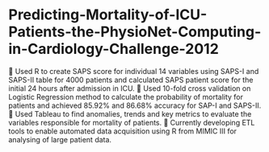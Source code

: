 # Predicting-Mortality-of-ICU-Patients-the-PhysioNet-Computing-in-Cardiology-Challenge-2012
	Used R to create SAPS score for individual 14 variables using SAPS-I and SAPS-II table for 4000 patients and calculated SAPS patient score for the initial 24 hours after admission in ICU. 
	Used 10-fold cross validation on Logistic Regression method to calculate the probability of mortality for patients and achieved 85.92% and 86.68% accuracy for SAP-I and SAPS-II.
	Used Tableau to find anomalies, trends and key metrics to evaluate the variables responsible for mortality of patients.
	Currently developing ETL tools to enable automated data acquisition using R from MIMIC III for analysing of large patient data.                
